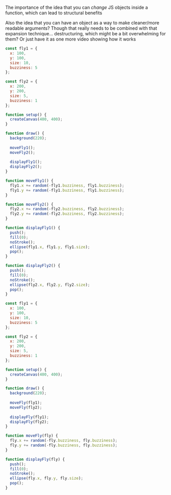 The importance of the idea that you can *change* JS objects inside a function, which can lead to structural benefits

Also the idea that you can have an object as a way to make cleaner/more readable arguments? Though that really needs to be combined with that expansion technique... destructuring, which might be a bit overwhelming for them? Or just have it as one more video showing how it works

```javascript
const fly1 = {
  x: 100,
  y: 100,
  size: 10,
  buzziness: 5
};

const fly2 = {
  x: 200,
  y: 200,
  size: 5,
  buzziness: 1
};

function setup() {
  createCanvas(400, 400);
}

function draw() {
  background(220);
  
  moveFly1();
  moveFly2();
  
  displayFly1();
  displayFly2();
}

function moveFly1() {
  fly1.x += random(-fly1.buzziness, fly1.buzziness);
  fly1.y += random(-fly1.buzziness, fly1.buzziness);
}

function moveFly2() {
  fly2.x += random(-fly2.buzziness, fly2.buzziness);
  fly2.y += random(-fly2.buzziness, fly2.buzziness);
}

function displayFly1() {
  push();
  fill(0);
  noStroke();
  ellipse(fly1.x, fly1.y, fly1.size);
  pop();
}

function displayFly2() {
  push();
  fill(0);
  noStroke();
  ellipse(fly2.x, fly2.y, fly2.size);
  pop();
}
```

```javascript
const fly1 = {
  x: 100,
  y: 100,
  size: 10,
  buzziness: 5
};

const fly2 = {
  x: 200,
  y: 200,
  size: 5,
  buzziness: 1
};

function setup() {
  createCanvas(400, 400);
}

function draw() {
  background(220);
  
  moveFly(fly1);
  moveFly(fly2);
  
  displayFly(fly1);
  displayFly(fly2);
}

function moveFly(fly) {
  fly.x += random(-fly.buzziness, fly.buzziness);
  fly.y += random(-fly.buzziness, fly.buzziness);
}

function displayFly(fly) {
  push();
  fill(0);
  noStroke();
  ellipse(fly.x, fly.y, fly.size);
  pop();
}
```